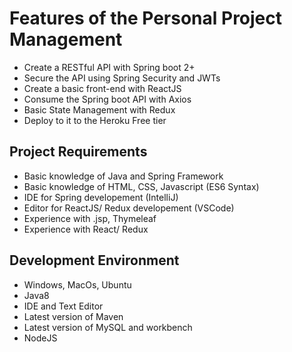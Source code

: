 # Features of the Personal Project Management 
* Create a RESTful API with Spring boot 2+
* Secure the API using Spring Security and JWTs
* Create a basic front-end with ReactJS
* Consume the Spring boot API with Axios
* Basic State Management with Redux
* Deploy to it to the Heroku Free tier


## Project Requirements
- Basic knowledge of Java and Spring Framework
- Basic knowledge of HTML, CSS, Javascript (ES6 Syntax)
- IDE for Spring developement (IntelliJ)
- Editor for ReactJS/ Redux developement (VSCode)
- Experience with .jsp, Thymeleaf
- Experience with React/ Redux


## Development Environment
- Windows, MacOs, Ubuntu
- Java8
- IDE and Text Editor
- Latest version of Maven
- Latest version of MySQL and workbench
- NodeJS